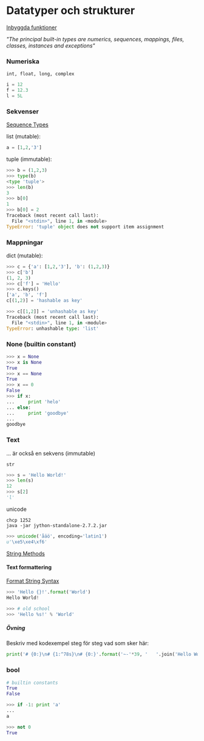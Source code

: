 # Datatyper och strukturer


[Inbyggda funktioner](https://docs.python.org/2.7/library/functions.html)

*"The principal built-in types are numerics, sequences, mappings, files, classes, instances and exceptions"*

### Numeriska
```int, float, long, complex```
``` python
i = 12
f = 12.3
l = 5L
```
### Sekvenser
[Sequence Types](https://docs.python.org/2.7/library/stdtypes.html#sequence-types-str-unicode-list-tuple-bytearray-buffer-xrange)

list (mutable):
``` python
a = [1,2,'3']
```

tuple (immutable):
``` python
>>> b = (1,2,3)
>>> type(b)
<type 'tuple'>
>>> len(b)
3
>>> b[0]
1
>>> b[0] = 2
Traceback (most recent call last):
  File "<stdin>", line 1, in <module>
TypeError: 'tuple' object does not support item assignment
```

### Mappningar
dict (mutable):
``` python
>>> c = {'a': [1,2,'3'], 'b': (1,2,3)}
>>> c['b']
(1, 2, 3)
>>> c['f'] = 'Hello'
>>> c.keys()
['a', 'b', 'f']
c[(1,2)] = 'hashable as key'

>>> c[[1,2]] = 'unhashable as key'
Traceback (most recent call last):
  File "<stdin>", line 1, in <module>
TypeError: unhashable type: 'list'
```

### None (builtin constant)
``` python
>>> x = None
>>> x is None
True
>>> x == None
True
>>> x == 0
False
>>> if x:
...     print 'helo'
... else:
...     print 'goodbye'
... 
goodbye
```

### Text
... är också en sekvens (immutable)


```str```

``` python
>>> s = 'Hello World!'
>>> len(s)
12
>>> s[2]
'l'
```

unicode

```
chcp 1252
java -jar jython-standalone-2.7.2.jar
```

``` python
>>> unicode('åäö', encoding='latin1')
u'\xe5\xe4\xf6'
```

[String Methods](https://docs.python.org/2.7/library/stdtypes.html#string-methods)

#### Text formattering
[Format String Syntax](https://docs.python.org/2.7/library/string.html#format-string-syntax)

``` python
>>> 'Hello {}!'.format('World')
Hello World!

>>> # old school
>>> 'Hello %s!' % 'World'

```
##### Övning
Beskriv med kodexempel steg för steg vad som sker här:
``` python
print('# {0:}\n# {1:^78s}\n# {0:}'.format('~-'*39, '   '.join('Hello World!'.upper())))
```

### bool
``` Python
# builtin constants
True
False
```
``` Python
>>> if -1: print 'a'
... 
a

>>> not 0
True
```


